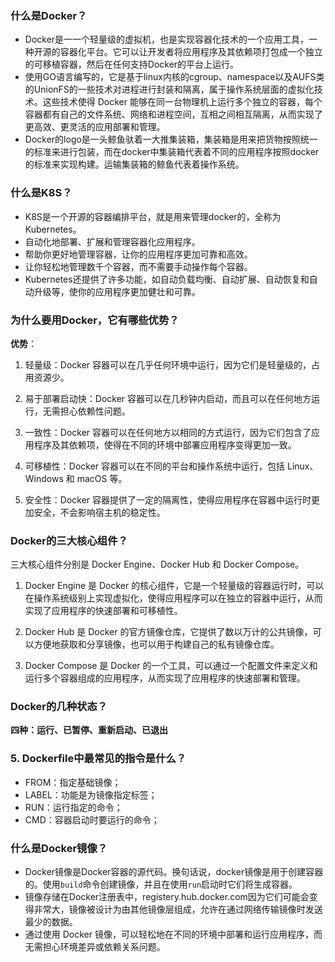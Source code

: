 ### 什么是Docker？
- Docker是一一个轻量级的虚拟机，也是实现容器化技术的一个应用工具，一 种开源的容器化平台。它可以让开发者将应用程序及其依赖项打包成一个独立的可移植容器，然后在任何支持Docker的平台上运行。
- 使用GO语言编写的，它是基于linux内核的cgroup、namespace以及AUFS类的UnionFS的一些技术对进程进行封装和隔离，属于操作系统层面的虚拟化技术。这些技术使得 Docker 能够在同一台物理机上运行多个独立的容器，每个容器都有自己的文件系统、网络和进程空间，互相之间相互隔离，从而实现了更高效、更灵活的应用部署和管理。
- Docker的logo是一头鲸鱼驮着一大推集装箱，集装箱是用来把货物按照统一的标准来进行包装，而在docker中集装箱代表着不同的应用程序按照docker的标准来实现构建。运输集装箱的鲸鱼代表着操作系统。

### 什么是K8S？
- K8S是一个开源的容器编排平台，就是用来管理docker的，全称为Kubernetes。
- 自动化地部署、扩展和管理容器化应用程序。
- 帮助你更好地管理容器，让你的应用程序更加可靠和高效。
- 让你轻松地管理数千个容器，而不需要手动操作每个容器。
- Kubernetes还提供了许多功能，如自动负载均衡、自动扩展、自动恢复和自动升级等，使你的应用程序更加健壮和可靠。

### 为什么要用Docker，它有哪些优势？
**优势**：

1. 轻量级：Docker 容器可以在几乎任何环境中运行，因为它们是轻量级的，占用资源少。

2. 易于部署启动快：Docker 容器可以在几秒钟内启动，而且可以在任何地方运行，无需担心依赖性问题。

3. 一致性：Docker 容器可以在任何地方以相同的方式运行，因为它们包含了应用程序及其依赖项，使得在不同的环境中部署应用程序变得更加一致。

4. 可移植性：Docker 容器可以在不同的平台和操作系统中运行，包括 Linux、Windows 和 macOS 等。

5. 安全性：Docker 容器提供了一定的隔离性，使得应用程序在容器中运行时更加安全，不会影响宿主机的稳定性。

### Docker的三大核心组件？
三大核心组件分别是 Docker Engine、Docker Hub 和 Docker Compose。

1. Docker Engine 是 Docker 的核心组件，它是一个轻量级的容器运行时，可以在操作系统级别上实现虚拟化，使得应用程序可以在独立的容器中运行，从而实现了应用程序的快速部署和可移植性。

2. Docker Hub 是 Docker 的官方镜像仓库，它提供了数以万计的公共镜像，可以方便地获取和分享镜像，也可以用于构建自己的私有镜像仓库。

3. Docker Compose 是 Docker 的一个工具，可以通过一个配置文件来定义和运行多个容器组成的应用程序，从而实现了应用程序的快速部署和管理。

### Docker的几种状态？
**四种：运行、已暂停、重新启动、已退出**

### 5. Dockerfile中最常见的指令是什么？
- FROM：指定基础镜像；
- LABEL：功能是为镜像指定标签；
- RUN：运行指定的命令；
- CMD：容器启动时要运行的命令；

### 什么是Docker镜像？
- Docker镜像是Docker容器的源代码。换句话说，docker镜像是用于创建容器的。使用`build`命令创建镜像，并且在使用`run`启动时它们将生成容器。
- 镜像存储在Docker注册表中，registery.hub.docker.com因为它们可能会变得非常大，镜像被设计为由其他镜像层组成，允许在通过网络传输镜像时发送最少的数据。
- 通过使用 Docker 镜像，可以轻松地在不同的环境中部署和运行应用程序，而无需担心环境差异或依赖关系问题。
